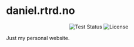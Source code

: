 # daniel.rtrd.no

<p align="center">
<img src="https://github.com/danielrtrd/daniel.rtrd.no/workflows/Laravel/badge.svg" alt="Test Status">
<img src="https://img.shields.io/github/license/danielrtrd/daniel.rtrd.no" alt="License">
</p>

Just my personal website.
